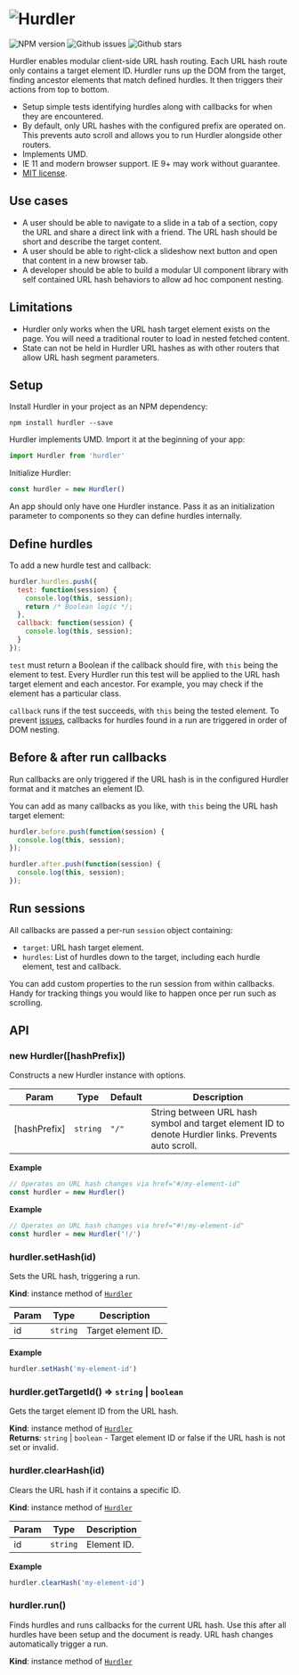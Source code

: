 # ![Hurdler](http://jaydenseric.com/shared/hurdler-logo.svg)

![NPM version](https://img.shields.io/npm/v/hurdler.svg?style=flat-square)
![Github issues](https://img.shields.io/github/issues/jaydenseric/Hurdler.svg?style=flat-square)
![Github stars](https://img.shields.io/github/stars/jaydenseric/Hurdler.svg?style=flat-square)

Hurdler enables modular client-side URL hash routing. Each URL hash route only contains a target element ID. Hurdler runs up the DOM from the target, finding ancestor elements that match defined hurdles. It then triggers their actions from top to bottom.

- Setup simple tests identifying hurdles along with callbacks for when they are encountered.
- By default, only URL hashes with the configured prefix are operated on. This prevents auto scroll and allows you to run Hurdler alongside other routers.
- Implements UMD.
- IE 11 and modern browser support. IE 9+ may work without guarantee.
- [MIT license](https://en.wikipedia.org/wiki/MIT_License).

## Use cases

- A user should be able to navigate to a slide in a tab of a section, copy the URL and share a direct link with a friend. The URL hash should be short and describe the target content.
- A user should be able to right-click a slideshow next button and open that content in a new browser tab.
- A developer should be able to build a modular UI component library with self contained URL hash behaviors to allow ad hoc component nesting.

## Limitations

- Hurdler only works when the URL hash target element exists on the page. You will need a traditional router to load in nested fetched content.
- State can not be held in Hurdler URL hashes as with other routers that allow URL hash segment parameters.

## Setup

Install Hurdler in your project as an NPM dependency:

```shell
npm install hurdler --save
```

Hurdler implements UMD. Import it at the beginning of your app:

```js
import Hurdler from 'hurdler'
```

Initialize Hurdler:

```js
const hurdler = new Hurdler()
```

An app should only have one Hurdler instance. Pass it as an initialization parameter to components so they can define hurdles internally.

## Define hurdles

To add a new hurdle test and callback:

```js
hurdler.hurdles.push({
  test: function(session) {
    console.log(this, session);
    return /* Boolean logic */;
  },
  callback: function(session) {
    console.log(this, session);
  }
});
```

`test` must return a Boolean if the callback should fire, with `this` being the element to test. Every Hurdler run this test will be applied to the URL hash target element and each ancestor. For example, you may check if the element has a particular class.

`callback` runs if the test succeeds, with `this` being the tested element. To prevent [issues](https://github.com/jaydenseric/Hurdler/issues/1), callbacks for hurdles found in a run are triggered in order of DOM nesting.

## Before & after run callbacks

Run callbacks are only triggered if the URL hash is in the configured Hurdler format and it matches an element ID.

You can add as many callbacks as you like, with `this` being the URL hash target element:

```js
hurdler.before.push(function(session) {
  console.log(this, session);
});

hurdler.after.push(function(session) {
  console.log(this, session);
});
```

## Run sessions

All callbacks are passed a per-run `session` object containing:

- `target`: URL hash target element.
- `hurdles`: List of hurdles down to the target, including each hurdle element, test and callback.

You can add custom properties to the run session from within callbacks. Handy for tracking things you would like to happen once per run such as scrolling.

## API

<a name="new_Hurdler_new"></a>

### new Hurdler([hashPrefix])
Constructs a new Hurdler instance with options.


| Param | Type | Default | Description |
| --- | --- | --- | --- |
| [hashPrefix] | <code>string</code> | <code>&quot;/&quot;</code> | String between URL hash symbol and target element ID to denote Hurdler links. Prevents auto scroll. |

**Example**  
```js
// Operates on URL hash changes via href="#/my-element-id"
const hurdler = new Hurdler()
```
**Example**  
```js
// Operates on URL hash changes via href="#!/my-element-id"
const hurdler = new Hurdler('!/')
```
<a name="Hurdler+setHash"></a>

### hurdler.setHash(id)
Sets the URL hash, triggering a run.

**Kind**: instance method of <code>[Hurdler](#Hurdler)</code>  

| Param | Type | Description |
| --- | --- | --- |
| id | <code>string</code> | Target element ID. |

**Example**  
```js
hurdler.setHash('my-element-id')
```
<a name="Hurdler+getTargetId"></a>

### hurdler.getTargetId() ⇒ <code>string</code> &#124; <code>boolean</code>
Gets the target element ID from the URL hash.

**Kind**: instance method of <code>[Hurdler](#Hurdler)</code>  
**Returns**: <code>string</code> &#124; <code>boolean</code> - Target element ID or false if the URL hash is not set or invalid.  
<a name="Hurdler+clearHash"></a>

### hurdler.clearHash(id)
Clears the URL hash if it contains a specific ID.

**Kind**: instance method of <code>[Hurdler](#Hurdler)</code>  

| Param | Type | Description |
| --- | --- | --- |
| id | <code>string</code> | Element ID. |

**Example**  
```js
hurdler.clearHash('my-element-id')
```
<a name="Hurdler+run"></a>

### hurdler.run()
Finds hurdles and runs callbacks for the current URL hash. Use this after all hurdles have been setup and the document is ready. URL hash changes automatically trigger a run.

**Kind**: instance method of <code>[Hurdler](#Hurdler)</code>  
